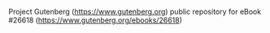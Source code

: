 Project Gutenberg (https://www.gutenberg.org) public repository for eBook #26618 (https://www.gutenberg.org/ebooks/26618)
